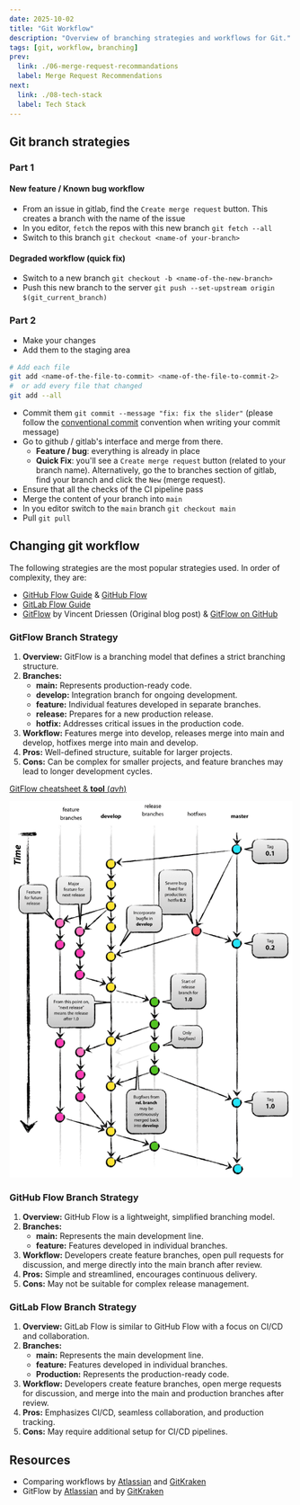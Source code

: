 ```yaml
---
date: 2025-10-02
title: "Git Workflow"
description: "Overview of branching strategies and workflows for Git."
tags: [git, workflow, branching]
prev:
  link: ./06-merge-request-recommandations
  label: Merge Request Recommendations
next: 
  link: ./08-tech-stack
  label: Tech Stack
---
```


## Git branch strategies

### Part 1

#### New feature / Known bug workflow

- From an issue in gitlab, find the `Create merge request` button. This creates
  a branch with the name of the issue
- In you editor, `fetch` the repos with this new branch `git fetch --all`
- Switch to this branch `git checkout <name-of your-branch>`

#### Degraded workflow (quick fix)

- Switch to a new branch `git checkout -b <name-of-the-new-branch>`
- Push this new branch to the server
  `git push --set-upstream origin $(git_current_branch)`

### Part 2

- Make your changes
- Add them to the staging area

```sh
# Add each file
git add <name-of-the-file-to-commit> <name-of-the-file-to-commit-2>
#  or add every file that changed
git add --all
```

- Commit them `git commit --message "fix: fix the slider"` (please follow
  the [conventional commit](./05-conventional-commits.md) convention when writing
  your commit message)
- Go to github / gitlab's interface and merge from there.
  - **Feature / bug**: everything is already in place
  - **Quick Fix**: you'll see a `Create merge request` button (related to your branch name).
    Alternatively, go the to branches section of gitlab, find your branch and
    click the `New` (merge request).
- Ensure that all the checks of the CI pipeline pass
- Merge the content of your branch into `main`
- In you editor switch to the `main` branch `git checkout main`
- Pull `git pull`

## Changing git workflow

The following strategies are the most popular strategies used.
In order of complexity, they are:

- [GitHub Flow Guide](https://guides.github.com/introduction/flow/) & [GitHub
  Flow](https://githubflow.github.io/)
- [GitLab Flow Guide](https://about.gitlab.com/blog/2023/07/27/gitlab-flow-duo/)
- [GitFlow](https://nvie.com/posts/a-successful-git-branching-model/) by
  Vincent Driessen (Original blog post) & [GitFlow on GitHub](https://github.com/nvie/gitflow)

### GitFlow Branch Strategy

1. **Overview:** GitFlow is a branching model that defines a strict branching structure.
2. **Branches:**
   - **main:** Represents production-ready code.
   - **develop:** Integration branch for ongoing development.
   - **feature:** Individual features developed in separate branches.
   - **release:** Prepares for a new production release.
   - **hotfix:** Addresses critical issues in the production code.
3. **Workflow:** Features merge into develop, releases merge into main and
   develop, hotfixes merge into main and develop.
4. **Pros:** Well-defined structure, suitable for larger projects.
5. **Cons:** Can be complex for smaller projects, and feature branches may lead
   to longer development cycles.

[GitFlow cheatsheet & **tool** (_avh_)](https://danielkummer.github.io/git-flow-cheatsheet/)

![GitFlow Diagram](./assets/git-branching-model.png)

### GitHub Flow Branch Strategy

1. **Overview:** GitHub Flow is a lightweight, simplified branching model.
2. **Branches:**
   - **main:** Represents the main development line.
   - **feature:** Features developed in individual branches.
3. **Workflow:** Developers create feature branches, open pull requests for
   discussion, and merge directly into the main branch after review.
4. **Pros:** Simple and streamlined, encourages continuous delivery.
5. **Cons:** May not be suitable for complex release management.

### GitLab Flow Branch Strategy

1. **Overview:** GitLab Flow is similar to GitHub Flow with a focus on CI/CD and
   collaboration.
2. **Branches:**
   - **main:** Represents the main development line.
   - **feature:** Features developed in individual branches.
   - **Production:** Represents the production-ready code.
3. **Workflow:** Developers create feature branches, open merge requests for
   discussion, and merge into the main and production branches after review.
4. **Pros:** Emphasizes CI/CD, seamless collaboration, and production tracking.
5. **Cons:** May require additional setup for CI/CD pipelines.

## Resources

- Comparing
  workflows by
  [Atlassian](https://www.atlassian.com/git/tutorials/comparing-workflows) and [GitKraken](https://www.gitkraken.com/learn/git/best-practices/git-branch-strategy)
- GitFlow
  by
  [Atlassian](https://www.atlassian.com/git/tutorials/comparing-workflows/gitflow-workflow)
  and by [GitKraken](https://www.gitkraken.com/learn/git/git-flow)
